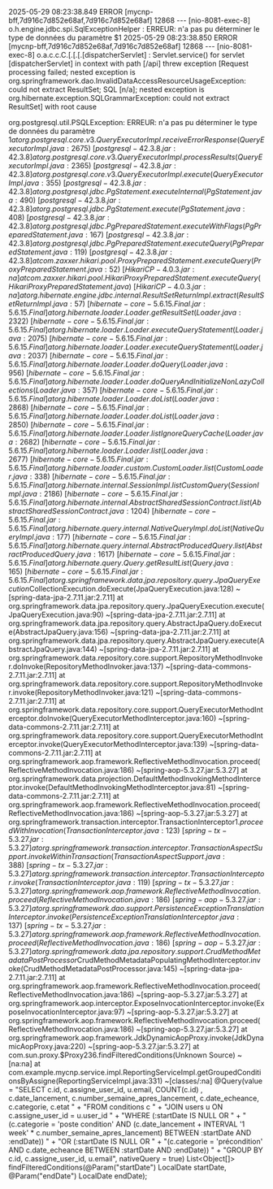 2025-05-29 08:23:38.849 ERROR [mycnp-bff,7d916c7d852e68af,7d916c7d852e68af] 12868 --- [nio-8081-exec-8] o.h.engine.jdbc.spi.SqlExceptionHelper   : ERREUR: n'a pas pu déterminer le type de données du paramètre $1
2025-05-29 08:23:38.850 ERROR [mycnp-bff,7d916c7d852e68af,7d916c7d852e68af] 12868 --- [nio-8081-exec-8] o.a.c.c.C.[.[.[.[dispatcherServlet]      : Servlet.service() for servlet [dispatcherServlet] in context with path [/api] threw exception [Request processing failed; nested exception is org.springframework.dao.InvalidDataAccessResourceUsageException: could not extract ResultSet; SQL [n/a]; nested exception is org.hibernate.exception.SQLGrammarException: could not extract ResultSet] with root cause

org.postgresql.util.PSQLException: ERREUR: n'a pas pu déterminer le type de données du paramètre $1
	at org.postgresql.core.v3.QueryExecutorImpl.receiveErrorResponse(QueryExecutorImpl.java:2675) ~[postgresql-42.3.8.jar:42.3.8]
	at org.postgresql.core.v3.QueryExecutorImpl.processResults(QueryExecutorImpl.java:2365) ~[postgresql-42.3.8.jar:42.3.8]
	at org.postgresql.core.v3.QueryExecutorImpl.execute(QueryExecutorImpl.java:355) ~[postgresql-42.3.8.jar:42.3.8]
	at org.postgresql.jdbc.PgStatement.executeInternal(PgStatement.java:490) ~[postgresql-42.3.8.jar:42.3.8]
	at org.postgresql.jdbc.PgStatement.execute(PgStatement.java:408) ~[postgresql-42.3.8.jar:42.3.8]
	at org.postgresql.jdbc.PgPreparedStatement.executeWithFlags(PgPreparedStatement.java:167) ~[postgresql-42.3.8.jar:42.3.8]
	at org.postgresql.jdbc.PgPreparedStatement.executeQuery(PgPreparedStatement.java:119) ~[postgresql-42.3.8.jar:42.3.8]
	at com.zaxxer.hikari.pool.ProxyPreparedStatement.executeQuery(ProxyPreparedStatement.java:52) ~[HikariCP-4.0.3.jar:na]
	at com.zaxxer.hikari.pool.HikariProxyPreparedStatement.executeQuery(HikariProxyPreparedStatement.java) ~[HikariCP-4.0.3.jar:na]
	at org.hibernate.engine.jdbc.internal.ResultSetReturnImpl.extract(ResultSetReturnImpl.java:57) ~[hibernate-core-5.6.15.Final.jar:5.6.15.Final]
	at org.hibernate.loader.Loader.getResultSet(Loader.java:2322) ~[hibernate-core-5.6.15.Final.jar:5.6.15.Final]
	at org.hibernate.loader.Loader.executeQueryStatement(Loader.java:2075) ~[hibernate-core-5.6.15.Final.jar:5.6.15.Final]
	at org.hibernate.loader.Loader.executeQueryStatement(Loader.java:2037) ~[hibernate-core-5.6.15.Final.jar:5.6.15.Final]
	at org.hibernate.loader.Loader.doQuery(Loader.java:956) ~[hibernate-core-5.6.15.Final.jar:5.6.15.Final]
	at org.hibernate.loader.Loader.doQueryAndInitializeNonLazyCollections(Loader.java:357) ~[hibernate-core-5.6.15.Final.jar:5.6.15.Final]
	at org.hibernate.loader.Loader.doList(Loader.java:2868) ~[hibernate-core-5.6.15.Final.jar:5.6.15.Final]
	at org.hibernate.loader.Loader.doList(Loader.java:2850) ~[hibernate-core-5.6.15.Final.jar:5.6.15.Final]
	at org.hibernate.loader.Loader.listIgnoreQueryCache(Loader.java:2682) ~[hibernate-core-5.6.15.Final.jar:5.6.15.Final]
	at org.hibernate.loader.Loader.list(Loader.java:2677) ~[hibernate-core-5.6.15.Final.jar:5.6.15.Final]
	at org.hibernate.loader.custom.CustomLoader.list(CustomLoader.java:338) ~[hibernate-core-5.6.15.Final.jar:5.6.15.Final]
	at org.hibernate.internal.SessionImpl.listCustomQuery(SessionImpl.java:2186) ~[hibernate-core-5.6.15.Final.jar:5.6.15.Final]
	at org.hibernate.internal.AbstractSharedSessionContract.list(AbstractSharedSessionContract.java:1204) ~[hibernate-core-5.6.15.Final.jar:5.6.15.Final]
	at org.hibernate.query.internal.NativeQueryImpl.doList(NativeQueryImpl.java:177) ~[hibernate-core-5.6.15.Final.jar:5.6.15.Final]
	at org.hibernate.query.internal.AbstractProducedQuery.list(AbstractProducedQuery.java:1617) ~[hibernate-core-5.6.15.Final.jar:5.6.15.Final]
	at org.hibernate.query.Query.getResultList(Query.java:165) ~[hibernate-core-5.6.15.Final.jar:5.6.15.Final]
	at org.springframework.data.jpa.repository.query.JpaQueryExecution$CollectionExecution.doExecute(JpaQueryExecution.java:128) ~[spring-data-jpa-2.7.11.jar:2.7.11]
	at org.springframework.data.jpa.repository.query.JpaQueryExecution.execute(JpaQueryExecution.java:90) ~[spring-data-jpa-2.7.11.jar:2.7.11]
	at org.springframework.data.jpa.repository.query.AbstractJpaQuery.doExecute(AbstractJpaQuery.java:156) ~[spring-data-jpa-2.7.11.jar:2.7.11]
	at org.springframework.data.jpa.repository.query.AbstractJpaQuery.execute(AbstractJpaQuery.java:144) ~[spring-data-jpa-2.7.11.jar:2.7.11]
	at org.springframework.data.repository.core.support.RepositoryMethodInvoker.doInvoke(RepositoryMethodInvoker.java:137) ~[spring-data-commons-2.7.11.jar:2.7.11]
	at org.springframework.data.repository.core.support.RepositoryMethodInvoker.invoke(RepositoryMethodInvoker.java:121) ~[spring-data-commons-2.7.11.jar:2.7.11]
	at org.springframework.data.repository.core.support.QueryExecutorMethodInterceptor.doInvoke(QueryExecutorMethodInterceptor.java:160) ~[spring-data-commons-2.7.11.jar:2.7.11]
	at org.springframework.data.repository.core.support.QueryExecutorMethodInterceptor.invoke(QueryExecutorMethodInterceptor.java:139) ~[spring-data-commons-2.7.11.jar:2.7.11]
	at org.springframework.aop.framework.ReflectiveMethodInvocation.proceed(ReflectiveMethodInvocation.java:186) ~[spring-aop-5.3.27.jar:5.3.27]
	at org.springframework.data.projection.DefaultMethodInvokingMethodInterceptor.invoke(DefaultMethodInvokingMethodInterceptor.java:81) ~[spring-data-commons-2.7.11.jar:2.7.11]
	at org.springframework.aop.framework.ReflectiveMethodInvocation.proceed(ReflectiveMethodInvocation.java:186) ~[spring-aop-5.3.27.jar:5.3.27]
	at org.springframework.transaction.interceptor.TransactionInterceptor$1.proceedWithInvocation(TransactionInterceptor.java:123) ~[spring-tx-5.3.27.jar:5.3.27]
	at org.springframework.transaction.interceptor.TransactionAspectSupport.invokeWithinTransaction(TransactionAspectSupport.java:388) ~[spring-tx-5.3.27.jar:5.3.27]
	at org.springframework.transaction.interceptor.TransactionInterceptor.invoke(TransactionInterceptor.java:119) ~[spring-tx-5.3.27.jar:5.3.27]
	at org.springframework.aop.framework.ReflectiveMethodInvocation.proceed(ReflectiveMethodInvocation.java:186) ~[spring-aop-5.3.27.jar:5.3.27]
	at org.springframework.dao.support.PersistenceExceptionTranslationInterceptor.invoke(PersistenceExceptionTranslationInterceptor.java:137) ~[spring-tx-5.3.27.jar:5.3.27]
	at org.springframework.aop.framework.ReflectiveMethodInvocation.proceed(ReflectiveMethodInvocation.java:186) ~[spring-aop-5.3.27.jar:5.3.27]
	at org.springframework.data.jpa.repository.support.CrudMethodMetadataPostProcessor$CrudMethodMetadataPopulatingMethodInterceptor.invoke(CrudMethodMetadataPostProcessor.java:145) ~[spring-data-jpa-2.7.11.jar:2.7.11]
	at org.springframework.aop.framework.ReflectiveMethodInvocation.proceed(ReflectiveMethodInvocation.java:186) ~[spring-aop-5.3.27.jar:5.3.27]
	at org.springframework.aop.interceptor.ExposeInvocationInterceptor.invoke(ExposeInvocationInterceptor.java:97) ~[spring-aop-5.3.27.jar:5.3.27]
	at org.springframework.aop.framework.ReflectiveMethodInvocation.proceed(ReflectiveMethodInvocation.java:186) ~[spring-aop-5.3.27.jar:5.3.27]
	at org.springframework.aop.framework.JdkDynamicAopProxy.invoke(JdkDynamicAopProxy.java:220) ~[spring-aop-5.3.27.jar:5.3.27]
	at com.sun.proxy.$Proxy236.findFilteredConditions(Unknown Source) ~[na:na]
	at com.example.mycnp.service.impl.ReportingServiceImpl.getGroupedConditionsByAssigne(ReportingServiceImpl.java:331) ~[classes/:na]
 @Query(value = "SELECT  c.id, c.assigne_user_id, u.email, COUNT(c.id) , c.date_lancement, c.number_semaine_apres_lancement, c.date_echeance, c.categorie, c.etat " +
            "FROM conditions c " +
            "JOIN users u ON c.assigne_user_id = u.user_id " +
            "WHERE (:startDate IS NULL OR " +
            "(c.categorie = 'poste condition' AND (c.date_lancement + INTERVAL '1 week' * c.number_semaine_apres_lancement) BETWEEN :startDate AND :endDate)) " +
            "OR (:startDate IS NULL OR " +
            "(c.categorie = 'précondition' AND c.date_echeance BETWEEN :startDate AND :endDate)) " +
            "GROUP BY c.id, c.assigne_user_id, u.email",
            nativeQuery = true)
    List<Object[]> findFilteredConditions(@Param("startDate") LocalDate startDate, @Param("endDate") LocalDate endDate);	
